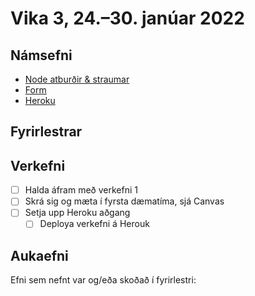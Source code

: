 # Vika 3, 24.–30. janúar 2022

## Námsefni

* [Node atburðir & straumar](../namsefni/06.events-streams/readme.md)
* [Form](../namsefni/07.form/readme.md)
* [Heroku](../namsefni/08.heroku/readme.md)

## Fyrirlestrar

## Verkefni

* [ ] Halda áfram með verkefni 1
* [ ] Skrá sig og mæta í fyrsta dæmatíma, sjá Canvas
* [ ] Setja upp Heroku aðgang
  * [ ] Deploya verkefni á Herouk

## Aukaefni

Efni sem nefnt var og/eða skoðað í fyrirlestri:
